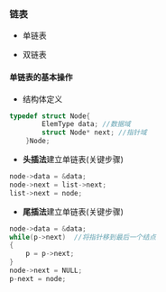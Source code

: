 ### 链表

* 单链表

* 双链表

#### 单链表的基本操作

* 结构体定义
```c
typedef struct Node{
        ElemType data; //数据域
        struct Node* next; //指针域
    }Node;
```

* **头插法**建立单链表(关键步骤)
```c
node->data = &data;
node->next = list->next;
list->next = node;
```

* **尾插法**建立单链表(关键步骤)
```c
node->data = &data;
while(p->next)  //将指针移到最后一个结点
{
    p = p->next;
}
node->next = NULL;
p-next = node;
```


